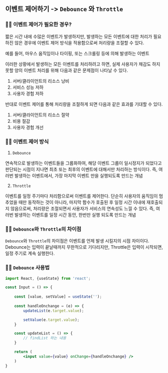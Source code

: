 ## 이벤트 제어하기 -> `Debounce` 와 `Throttle`

### 🐱‍🐉 이벤트 제어가 필요한 경우?

짧은 시간 내에 수많은 이벤트가 발생하지만, 발생하는 모든 이벤트에 대한 처리가 필요하진 않은 경우에 이벤트 제어 방식을 적용함으로써 처리량을 조절할 수 있다.

예를 들어, 마우스 움직임이나 타이핑, 또는 스크롤링 등에 의해 발생하는 이벤트

이러한 상황에서 발생하는 모든 이벤트를 처리하려고 하면, 실제 사용자가 채감도 하지 못할 양의 이벤트 처리를 위해 다음과 같은 문제점이 나타날 수 있다.

1. 서버/클라이언트의 리소스 낭비
2. 서비스 성능 저하
3. 사용자 경험 저하

반대로 이벤트 제어를 통해 처리량을 조절하게 되면 다음과 같은 효과를 기대할 수 있다.

1. 서버/클라이언트의 리소스 절약
2. 비용 절감
3. 사용자 경험 개선


### 🐱‍🐉 이벤트 제어 방식

1. `Debounce`

연속적으로 발생하는 이벤트들을 그룹화하여, 해당 이벤트 그룹이 일시정지가 되었다고 판단되는 시점이 지나면 최초 또는 최후의 이벤트에 대해서만 처리하는 방식이다.
즉, 여러번 발생하는 이벤트에서, 가장 마지막 이벤트 만을 실행되도록 만드는 개념


2. `Throttle`

이벤트를 일정 주기마다 처리함으로써 이벤트를 제어한다. 단순히 사용자의 움직임이 멈추었을 때만 동작하는 것이 아니라, 마지막 함수가 호출된 후 일정 시간 이내에 재호출되지 않음으로써, 
처리량은 조절되면서 사용자가 서비스의 연속성도 느낄 수 있다.
즉, 여러번 발생하는 이벤트를 일정 시간 동안, 한번만 실행 되도록 만드는 개념

### 🐱‍🐉 `Debounce`와 `Throttle`의 차이점

`Debounce`와 `Throttle`의 차이점은 이벤트를 언제 발생 시킬지의 시점 차이이다. 
Debounce는 입력이 끝날때까지 무한적으로 기다리지만, Throttle은 입력이 시작되면, 일정 주기로 계속 실행한다.

### 🐱‍🐉 `Debounce` 사용법
```jsx
import React, {useState} from 'react';

const Input = () => {
    
    const [value, setValue] = useState('');
    
    const handleOnchange = (e) => {
        updateList(e.target.value);

        setValue(e.target.value);
    }

    const updateList = () => {
        // findList 하는 내용
    }

    return (
        <input value={value} onChange={handleOnchange} />
    )
}
```

